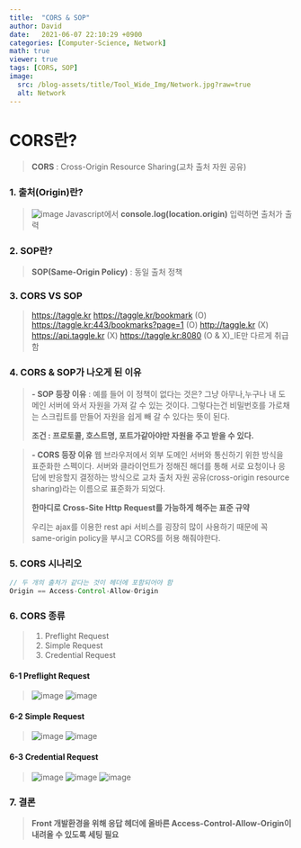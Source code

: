 ```yaml
---
title:  "CORS & SOP"
author: David
date:   2021-06-07 22:10:29 +0900
categories: [Computer-Science, Network]
math: true
viewer: true
tags: [CORS, SOP]
image:
  src: /blog-assets/title/Tool_Wide_Img/Network.jpg?raw=true
  alt: Network
---
```


# CORS란?
> **CORS** : Cross-Origin Resource Sharing(교차 출처 자원 공유)  

### 1. 출처(Origin)란?
>![image](https://user-images.githubusercontent.com/66704969/121032115-efd3b780-c7e5-11eb-8ec2-f4c1c15f0293.png)
Javascript에서 **console.log(location.origin)** 입력하면 출처가 출력

### 2. SOP란?
>**SOP(Same-Origin Policy)** : 동일 출처 정책  

### 3. CORS VS SOP
> https://taggle.kr 
> https://taggle.kr/bookmark (O) 
> https://taggle.kr:443/bookmarks?page=1 (O) 
> http://taggle.kr (X) 
> https://api.taggle.kr (X) 
> https://taggle.kr:8080 (O & X)_IE만 다르게 취급함    

### 4. CORS & SOP가 나오게 된 이유
> **- SOP 등장 이유**
 : 예를 들어 이 정책이 없다는 것은? 그냥 아무나,누구나 내 도메인 서버에 와서 자원을 가져 갈 수 있는 것이다. 그렇다는건 비밀번호를 가로채는 스크립트를 만들어 자원을 쉽게 빼 갈 수 있다는 뜻이 된다.
>
> **조건 : 프로토콜, 호스트명, 포트가같아야만 자원을 주고 받을 수 있다.**

> **- CORS 등장 이유**
 웹 브라우저에서 외부 도메인 서버와 통신하기 위한 방식을 표준화한 스펙이다. 서버와 클라이언트가 정해진 해더를 통해 서로 요청이나 응답에 반응할지 결정하는 방식으로 교차 출처 자원 공유(cross-origin resource sharing)라는 이름으로 표준화가 되었다.
>
> **한마디로 Cross-Site Http Request를 가능하게 해주는 표준 규약** 
>
> 우리는 ajax를 이용한 rest api 서비스를 굉장히 많이 사용하기 때문에 꼭 same-origin policy을 부시고 CORS를 허용 해줘야한다.
>

### 5. CORS 시나리오
```java
// 두 개의 출처가 같다는 것이 헤더에 포함되어야 함
Origin == Access-Control-Allow-Origin
```

### 6. CORS 종류
>1. Preflight Request  
>2. Simple Request
>3. Credential Request


#### 6-1 Preflight Request
>![image](https://user-images.githubusercontent.com/66704969/121037855-c5d0c400-c7ea-11eb-8797-c0fba5c0b1b2.png)
![image](https://user-images.githubusercontent.com/66704969/121038144-02042480-c7eb-11eb-8341-7fbd5e6ee3e0.png)

#### 6-2 Simple Request
>![image](https://user-images.githubusercontent.com/66704969/121040010-8905cc80-c7ec-11eb-9840-20e356730d64.png)
![image](https://user-images.githubusercontent.com/66704969/121040157-a5a20480-c7ec-11eb-884e-e6c695e5887a.png)

#### 6-3 Credential Request
>![image](https://user-images.githubusercontent.com/66704969/121040258-b8b4d480-c7ec-11eb-87db-ec001e28b81f.png)
![image](https://user-images.githubusercontent.com/66704969/121040402-d4b87600-c7ec-11eb-8ede-4daff4bf314b.png)
![image](https://user-images.githubusercontent.com/66704969/121040501-e9950980-c7ec-11eb-828c-fc31b658466f.png)

### 7. 결론
> **Front 개발환경을 위해 응답 헤더에 올바른 Access-Control-Allow-Origin이 내려올 수 있도록 세팅 필요**
